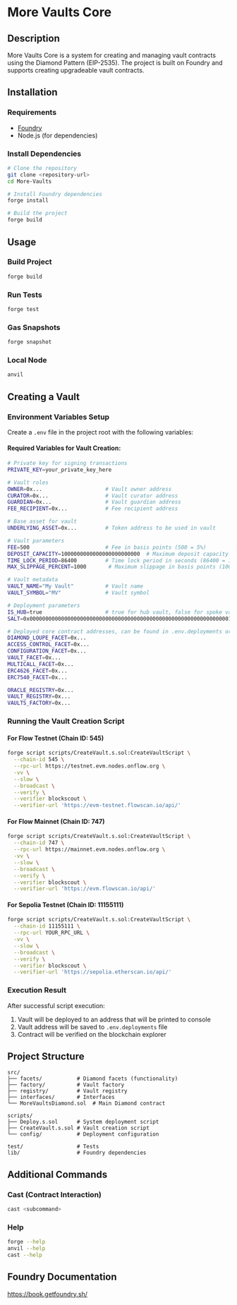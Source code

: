 # More Vaults Core

## Description

More Vaults Core is a system for creating and managing vault contracts using the Diamond Pattern (EIP-2535). The project is built on Foundry and supports creating upgradeable vault contracts.

## Installation

### Requirements

- [Foundry](https://book.getfoundry.sh/getting-started/installation)
- Node.js (for dependencies)

### Install Dependencies

```bash
# Clone the repository
git clone <repository-url>
cd More-Vaults

# Install Foundry dependencies
forge install

# Build the project
forge build
```

## Usage

### Build Project

```bash
forge build
```

### Run Tests

```bash
forge test
```

### Gas Snapshots

```bash
forge snapshot
```

### Local Node

```bash
anvil
```

## Creating a Vault

### Environment Variables Setup

Create a `.env` file in the project root with the following variables:

#### Required Variables for Vault Creation:

```bash
# Private key for signing transactions
PRIVATE_KEY=your_private_key_here

# Vault roles
OWNER=0x...                    # Vault owner address
CURATOR=0x...                  # Vault curator address
GUARDIAN=0x...                 # Vault guardian address
FEE_RECIPIENT=0x...            # Fee recipient address

# Base asset for vault
UNDERLYING_ASSET=0x...         # Token address to be used in vault

# Vault parameters
FEE=500                        # Fee in basis points (500 = 5%)
DEPOSIT_CAPACITY=1000000000000000000000000  # Maximum deposit capacity (in wei with decimals of underlying asset)
TIME_LOCK_PERIOD=86400         # Time lock period in seconds (86400 = 1 day), for test purposes set it as 0
MAX_SLIPPAGE_PERCENT=1000       # Maximum slippage in basis points (1000 = 10%)

# Vault metadata
VAULT_NAME="My Vault"          # Vault name
VAULT_SYMBOL="MV"              # Vault symbol

# Deployment parameters
IS_HUB=true                    # true for hub vault, false for spoke vault
SALT=0x0000000000000000000000000000000000000000000000000000000000000001  # Salt for CREATE2

# Deployed core contract addresses, can be found in .env.deployments or in the docs
DIAMOND_LOUPE_FACET=0x...
ACCESS_CONTROL_FACET=0x...
CONFIGURATION_FACET=0x...
VAULT_FACET=0x...
MULTICALL_FACET=0x...
ERC4626_FACET=0x...
ERC7540_FACET=0x...

ORACLE_REGISTRY=0x...
VAULT_REGISTRY=0x...
VAULTS_FACTORY=0x...
```

### Running the Vault Creation Script

#### For Flow Testnet (Chain ID: 545)

```bash
forge script scripts/CreateVault.s.sol:CreateVaultScript \
  --chain-id 545 \
  --rpc-url https://testnet.evm.nodes.onflow.org \
  -vv \
  --slow \
  --broadcast \
  --verify \
  --verifier blockscout \
  --verifier-url 'https://evm-testnet.flowscan.io/api/'
```

#### For Flow Mainnet (Chain ID: 747)

```bash
forge script scripts/CreateVault.s.sol:CreateVaultScript \
  --chain-id 747 \
  --rpc-url https://mainnet.evm.nodes.onflow.org \
  -vv \
  --slow \
  --broadcast \
  --verify \
  --verifier blockscout \
  --verifier-url 'https://evm.flowscan.io/api/'
```

#### For Sepolia Testnet (Chain ID: 11155111)

```bash
forge script scripts/CreateVault.s.sol:CreateVaultScript \
  --chain-id 11155111 \
  --rpc-url YOUR_RPC_URL \
  -vv \
  --slow \
  --broadcast \
  --verify \
  --verifier blockscout \
  --verifier-url 'https://sepolia.etherscan.io/api/'
```

### Execution Result

After successful script execution:

1. Vault will be deployed to an address that will be printed to console
2. Vault address will be saved to `.env.deployments` file
3. Contract will be verified on the blockchain explorer

## Project Structure

```
src/
├── facets/           # Diamond facets (functionality)
├── factory/          # Vault factory
├── registry/         # Vault registry
├── interfaces/       # Interfaces
└── MoreVaultsDiamond.sol  # Main Diamond contract

scripts/
├── Deploy.s.sol      # System deployment script
├── CreateVault.s.sol # Vault creation script
└── config/           # Deployment configuration

test/                 # Tests
lib/                  # Foundry dependencies
```

## Additional Commands

### Cast (Contract Interaction)

```bash
cast <subcommand>
```

### Help

```bash
forge --help
anvil --help
cast --help
```

## Foundry Documentation

https://book.getfoundry.sh/
